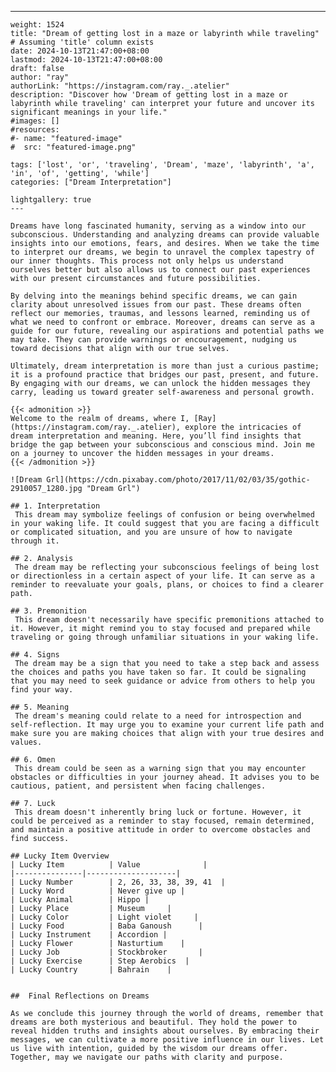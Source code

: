 ---
    weight: 1524
    title: "Dream of getting lost in a maze or labyrinth while traveling"  # Assuming 'title' column exists
    date: 2024-10-13T21:47:00+08:00
    lastmod: 2024-10-13T21:47:00+08:00
    draft: false
    author: "ray"
    authorLink: "https://instagram.com/ray._.atelier"
    description: "Discover how 'Dream of getting lost in a maze or labyrinth while traveling' can interpret your future and uncover its significant meanings in your life."
    #images: []
    #resources:
    #- name: "featured-image"
    #  src: "featured-image.png"
    
    tags: ['lost', 'or', 'traveling', 'Dream', 'maze', 'labyrinth', 'a', 'in', 'of', 'getting', 'while']
    categories: ["Dream Interpretation"]
    
    lightgallery: true
    ---
    
    Dreams have long fascinated humanity, serving as a window into our subconscious. Understanding and analyzing dreams can provide valuable insights into our emotions, fears, and desires. When we take the time to interpret our dreams, we begin to unravel the complex tapestry of our inner thoughts. This process not only helps us understand ourselves better but also allows us to connect our past experiences with our present circumstances and future possibilities.
    
    By delving into the meanings behind specific dreams, we can gain clarity about unresolved issues from our past. These dreams often reflect our memories, traumas, and lessons learned, reminding us of what we need to confront or embrace. Moreover, dreams can serve as a guide for our future, revealing our aspirations and potential paths we may take. They can provide warnings or encouragement, nudging us toward decisions that align with our true selves.
    
    Ultimately, dream interpretation is more than just a curious pastime; it is a profound practice that bridges our past, present, and future. By engaging with our dreams, we can unlock the hidden messages they carry, leading us toward greater self-awareness and personal growth.
    
    {{< admonition >}}
    Welcome to the realm of dreams, where I, [Ray](https://instagram.com/ray._.atelier), explore the intricacies of dream interpretation and meaning. Here, you’ll find insights that bridge the gap between your subconscious and conscious mind. Join me on a journey to uncover the hidden messages in your dreams.
    {{< /admonition >}}
    
    ![Dream Grl](https://cdn.pixabay.com/photo/2017/11/02/03/35/gothic-2910057_1280.jpg "Dream Grl")
    
    ## 1. Interpretation
     This dream may symbolize feelings of confusion or being overwhelmed in your waking life. It could suggest that you are facing a difficult or complicated situation, and you are unsure of how to navigate through it.
    
    ## 2. Analysis
     The dream may be reflecting your subconscious feelings of being lost or directionless in a certain aspect of your life. It can serve as a reminder to reevaluate your goals, plans, or choices to find a clearer path.
    
    ## 3. Premonition
     This dream doesn't necessarily have specific premonitions attached to it. However, it might remind you to stay focused and prepared while traveling or going through unfamiliar situations in your waking life.
    
    ## 4. Signs
     The dream may be a sign that you need to take a step back and assess the choices and paths you have taken so far. It could be signaling that you may need to seek guidance or advice from others to help you find your way.
    
    ## 5. Meaning
     The dream's meaning could relate to a need for introspection and self-reflection. It may urge you to examine your current life path and make sure you are making choices that align with your true desires and values.
    
    ## 6. Omen
     This dream could be seen as a warning sign that you may encounter obstacles or difficulties in your journey ahead. It advises you to be cautious, patient, and persistent when facing challenges.
    
    ## 7. Luck
     This dream doesn't inherently bring luck or fortune. However, it could be perceived as a reminder to stay focused, remain determined, and maintain a positive attitude in order to overcome obstacles and find success.
    
    ## Lucky Item Overview
    | Lucky Item          | Value              |
    |---------------|--------------------|
    | Lucky Number        | 2, 26, 33, 38, 39, 41  |
    | Lucky Word          | Never give up |
    | Lucky Animal        | Hippo |
    | Lucky Place         | Museum     |
    | Lucky Color         | Light violet     |
    | Lucky Food          | Baba Ganoush      |
    | Lucky Instrument    | Accordion |
    | Lucky Flower        | Nasturtium    |
    | Lucky Job           | Stockbroker       |
    | Lucky Exercise      | Step Aerobics  |
    | Lucky Country       | Bahrain    |
    
    
    ##  Final Reflections on Dreams
    
    As we conclude this journey through the world of dreams, remember that dreams are both mysterious and beautiful. They hold the power to reveal hidden truths and insights about ourselves. By embracing their messages, we can cultivate a more positive influence in our lives. Let us live with intention, guided by the wisdom our dreams offer. Together, may we navigate our paths with clarity and purpose.
    